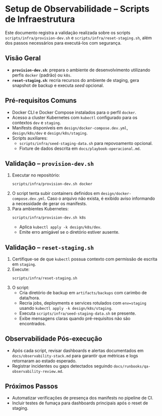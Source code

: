 # Setup de Observabilidade – Scripts de Infraestrutura

Este documento registra a validação realizada sobre os scripts `scripts/infra/provision-dev.sh` e `scripts/infra/reset-staging.sh`, além dos passos necessários para executá-los com segurança.

## Visão Geral
- **`provision-dev.sh`**: prepara o ambiente de desenvolvimento utilizando perfis `docker` (padrão) ou `k8s`.
- **`reset-staging.sh`**: recria recursos do ambiente de staging, gera snapshot de backup e executa _seed_ opcional.

## Pré-requisitos Comuns
- Docker CLI e Docker Compose instalados para o perfil `docker`.
- Acesso a cluster Kubernetes com `kubectl` configurado para os contextos `dev` e `staging`.
- Manifests disponíveis em `design/docker-compose.dev.yml`, `design/k8s/dev` e `design/k8s/staging`.
- Scripts auxiliares:
  - `scripts/infra/seed-staging-data.sh` para repovoamento opcional.
  - Fixture de dados descrita em `docs/playbook-operacional.md`.

## Validação – `provision-dev.sh`
1. Executar no repositório:
   ```bash
   scripts/infra/provision-dev.sh docker
   ```
2. O script tenta subir containers definidos em `design/docker-compose.dev.yml`. Caso o arquivo não exista, é exibido aviso informando a necessidade de gerar os manifests.
3. Para ambientes Kubernetes:
   ```bash
   scripts/infra/provision-dev.sh k8s
   ```
   - Aplica `kubectl apply -k design/k8s/dev`.
   - Emite erro amigável se o diretório estiver ausente.

## Validação – `reset-staging.sh`
1. Certifique-se de que `kubectl` possua contexto com permissão de escrita em `staging`.
2. Execute:
   ```bash
   scripts/infra/reset-staging.sh
   ```
3. O script:
   - Cria diretório de backup em `artifacts/backups` com carimbo de data/hora.
   - Recria jobs, deployments e services rotulados com `env=staging` usando `kubectl apply -k design/k8s/staging`.
   - Executa `scripts/infra/seed-staging-data.sh` se presente.
   - Exibe mensagens claras quando pré-requisitos não são encontrados.

## Observabilidade Pós-execução
- Após cada script, revisar dashboards e alertas documentados em `docs/observability-stack.md` para garantir que métricas e logs retornaram ao estado esperado.
- Registrar incidentes ou gaps detectados seguindo `docs/runbooks/qa-observability-review.md`.

## Próximos Passos
- Automatizar verificações de presença dos manifests no pipeline de CI.
- Incluir testes de fumaça para dashboards principais após o reset de staging.

